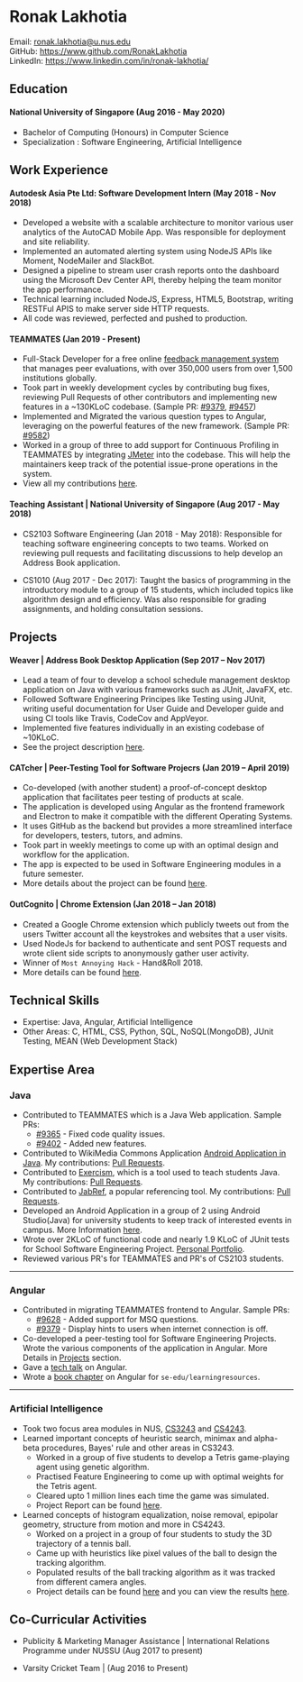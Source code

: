 # Ronak Lakhotia

Email: ronak.lakhotia@u.nus.edu <br>
GitHub: https://www.github.com/RonakLakhotia <br>
LinkedIn: https://www.linkedin.com/in/ronak-lakhotia/

## Education

#### National University of Singapore (Aug 2016 - May 2020)
- Bachelor of Computing (Honours) in Computer Science
- Specialization : Software Engineering, Artificial Intelligence

## Work Experience

#### Autodesk Asia Pte Ltd: Software Development Intern (May 2018 - Nov 2018)

- Developed a website with a scalable architecture to monitor various user analytics of the AutoCAD Mobile App. Was responsible for deployment and site reliability.
- Implemented an automated alerting system using NodeJS APIs like Moment, NodeMailer and SlackBot.
- Designed a pipeline to stream user crash reports onto the dashboard using the Microsoft Dev Center API, thereby helping the team monitor the app performance.
- Technical learning included NodeJS, Express, HTML5, Bootstrap, writing RESTFul APIS to make server side HTTP requests.
- All code was reviewed, perfected and pushed to production.

#### TEAMMATES (Jan 2019 - Present)

- Full-Stack Developer for a free online [feedback management system](http://teammatesv4.appspot.com/) that manages peer evaluations, with over 350,000 users from over 1,500 institutions globally.
- Took part in weekly development cycles by contributing bug fixes, reviewing Pull Requests of other contributors and implementing new features in a ~130KLoC codebase. (Sample PR: [#9379](https://github.com/TEAMMATES/teammates/pull/9379), [#9457](https://github.com/TEAMMATES/teammates/pull/9457))
- Implemented and Migrated the various question types to Angular, leveraging on the powerful features of the new framework. (Sample PR: [#9582](https://github.com/TEAMMATES/teammates/pull/9528))
- Worked in a group of three to add support for Continuous Profiling in TEAMMATES by integrating [JMeter](https://jmeter.apache.org/) into the codebase. This will help the maintainers keep track of the potential issue-prone operations in the system.
- View all my contributions [here](https://github.com/TEAMMATES/teammates/pulls/RonakLakhotia).

#### Teaching Assistant | National University of Singapore (Aug 2017 - May 2018)

- CS2103 Software Engineering (Jan 2018 - May 2018): Responsible for teaching software engineering concepts to two teams. Worked on reviewing pull requests and facilitating discussions to help develop an Address Book application.

- CS1010 (Aug 2017 - Dec 2017): Taught the basics of programming in the introductory module to a group of 15 students, which included topics like algorithm design and efficiency. Was also responsible for grading assignments, and holding consultation sessions.

## Projects

#### Weaver | Address Book Desktop Application	(Sep 2017 – Nov 2017)

- Lead a team of four to develop a school schedule management desktop application on Java with various frameworks such as JUnit, JavaFX, etc.
- Followed Software Engineering Principes like Testing using JUnit, writing useful documentation for User Guide and Developer guide and using CI tools like Travis, CodeCov and AppVeyor.
- Implemented five features individually in an existing codebase of ~10KLoC.
- See the project description [here](https://github.com/CS2103AUG2017-W13-B2/main).

#### CATcher | Peer-Testing Tool for Software Projecrs (Jan 2019 – April 2019)

- Co-developed (with another student) a proof-of-concept desktop application that facilitates peer testing of products at scale.
- The application is developed using Angular as the frontend framework and Electron to make it compatible with the different Operating Systems.
- It uses GitHub as the backend but provides a more streamlined interface for developers, testers, tutors, and admins.
- Took part in weekly meetings to come up with an optimal design and workflow for the application.
- The app is expected to be used in Software Engineering modules in a future semester.
- More details about the project can be found [here](https://github.com/testathor/CATcher/blob/master/README.md).

#### OutCognito | Chrome Extension (Jan 2018 – Jan 2018)

- Created a Google Chrome extension which publicly tweets out from the users Twitter account all the keystrokes and websites that a user visits.
- Used NodeJs for backend to authenticate and sent POST requests and wrote client side scripts to anonymously gather user activity.
- Winner of `Most Annoying Hack` - Hand&Roll 2018.
- More details can be found [here](https://github.com/RonakLakhotia/chrome-twitter-extension).

## Technical Skills

- Expertise: Java, Angular, Artificial Intelligence
- Other Areas: C, HTML, CSS, Python, SQL, NoSQL(MongoDB), JUnit Testing, MEAN (Web Development Stack)

## Expertise Area

### Java

- Contributed to TEAMMATES which is a Java Web application. Sample PRs:
    - [#9365](https://github.com/TEAMMATES/teammates/pull/9365) - Fixed code quality issues.
    - [#9402](https://github.com/TEAMMATES/teammates/pull/9402) - Added new features.
- Contributed to WikiMedia Commons Application [Android Application in Java](https://github.com/commons-app/apps-android-commons/). My contributions: [Pull Requests](https://github.com/commons-app/apps-android-commons/pull/2359).
- Contributed to [Exercism](https://github.com/exercism/java), which is a tool used to teach students Java. My contributions: [Pull Requests](https://github.com/exercism/java/pulls?q=is%3Apr+author%3ARonakLakhotia+is%3Aclosed).
- Contributed to [JabRef](https://github.com/JabRef/jabref/), a popular referencing tool. My contributions: [Pull Requests](https://github.com/JabRef/jabref/pulls?q=is%3Apr+author%3ARonakLakhotia+is%3Aclosed).
- Developed an Android Application in a group of 2 using Android Studio(Java) for university students to keep track of interested events in campus. More Information [here](https://github.com/NUSEvents/NusEvents).
- Wrote over 2KLoC of functional code and nearly 1.9 KLoC of JUnit tests for School Software Engineering Project. [Personal Portfolio](https://cs2103aug2017-w13-b2.github.io/main/team/RonakLakhotia.html).
- Reviewed various PR's for TEAMMATES and PR's of CS2103 students.

---

### Angular

- Contributed in migrating TEAMMATES frontend to Angular. Sample PRs:
    - [#9628](https://github.com/TEAMMATES/teammates/pull/9628) - Added support for MSQ questions.
    - [#9379](https://github.com/TEAMMATES/teammates/pull/9379) - Display hints to users when internet connection is off.  
- Co-developed a peer-testing tool for Software Engineering Projects. Wrote the various components of the application in Angular. More Details in [Projects](https://github.com/nus-cs3281/2019/blob/master/students/ronakLakhotia/resume.md#Projects) section.
- Gave a [tech talk](https://github.com/nus-cs3281/2019/issues/34) on Angular.
- Wrote a [book chapter](https://github.com/se-edu/learningresources/pull/76) on Angular for `se-edu/learningresources`.

---

### Artificial Intelligence

- Took two focus area modules in NUS, [CS3243](https://nusmods.com/modules/CS3243/introduction-to-artificial-intelligence) and [CS4243](https://nusmods.com/modules/CS4243/computer-vision-and-pattern-recognition).
- Learned important concepts of heuristic search, minimax and alpha-beta procedures, Bayes' rule and other areas in CS3243.
    - Worked in a group of five students to develop a Tetris game-playing agent using genetic algorithm.
    - Practised Feature Engineering to come up with optimal weights for the Tetris agent.
    - Cleared upto 1 million lines each time the game was simulated.
    - Project Report can be found [here](https://github.com/RonakLakhotia/CS3243-TetrisAI/blob/master/Report.pdf).   
- Learned concepts of histogram equalization, noise removal, epipolar geometry, structure from motion and more in CS4243.
    - Worked on a project in a group of four students to study the 3D trajectory of a tennis ball.
    - Came up with heuristics like pixel values of the ball to design the tracking algorithm.
    - Populated results of the ball tracking algorithm as it was tracked from different camera angles.
    - Project details can be found [here](https://github.com/RonakLakhotia/table-tennis-ball-trajectory) and you can view the results [here](https://amrut-prabhu.github.io/table-tennis-ball-trajectory/).
    
## Co-Curricular Activities

- Publicity & Marketing Manager Assistance | International Relations Programme under NUSSU (Aug 2017 to present)

- Varsity Cricket Team | (Aug 2016 to Present)
